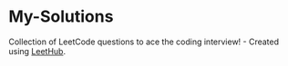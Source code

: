 # My-Solutions
Collection of LeetCode questions to ace the coding interview! - Created using [LeetHub](https://github.com/QasimWani/LeetHub).
